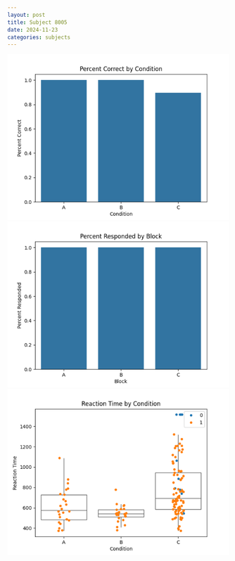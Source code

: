 ```yaml
---
layout: post
title: Subject 8005
date: 2024-11-23
categories: subjects
---
```


![](data/8005/run-8/8005_ATS_percent_correct.png)
![](data/8005/run-8/8005_ATS_percent_responded.png)
![](data/8005/run-8/8005_ATS_rt.png)
